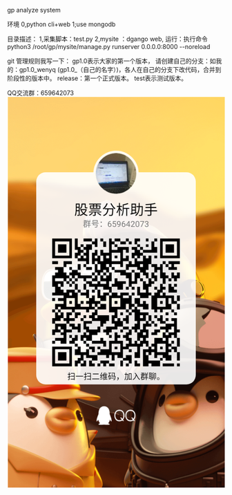gp analyze system

环境
0,python cli+web
1;use mongodb 

目录描述：
1,采集脚本：test.py
2,mysite ：dgango web,
    运行：执行命令python3 /root/gp/mysite/manage.py runserver 0.0.0.0:8000 --noreload 

git 管理规则我写一下： 
gp1.0表示大家的第一个版本，
请创建自己的分支：如我的：gp1.0_wenyq  (gp1.0_（自己的名字）)，各人在自己的分支下改代码，合并到阶段性的版本中。
release：第一个正式版本。
test表示测试版本。

QQ交流群：659642073
![Image text](https://github.com/gpAnalysisTeam/gp/blob/main/QQ_20201111102324.png)



